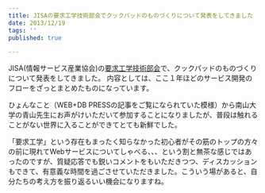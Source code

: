 ```yaml
---
title: JISAの要求工学技術部会でクックパッドのものづくりについて発表をしてきました
date: 2013/12/19
tags: ''
published: true

---
```


JISA(情報サービス産業協会)の[要求工学技術部会](http://www.jisa.or.jp/activity/committee/tabid/802/Default.aspx)で、クックパッドのものづくりについて発表をしてきました。
内容としては、ここ１年ほどのサービス開発のフローをざっとまとめたものになっています。

<script async class="speakerdeck-embed" data-id="30cbbd704ac401319ef34a8c50b5985a" data-ratio="1.33333333333333" src="//speakerdeck.com/assets/embed.js"></script>

ひょんなこと（WEB+DB PRESSの記事をご覧になられていた模様）から南山大学の青山先生にお声がけいただいて参加することになりましたが、普段は触れることがない世界に入ることができてとても新鮮でした。

「要求工学」という存在もまったく知らなかった初心者がその筋のトップの方々の前に現れてWebサービスについてしゃべる、、、という割と無茶な感じではあったのですが、質疑応答でも鋭いコメントをもいただきつつ、ディスカッションもできて、有意義な時間を過ごさせていただきました。こういう場があると、自分たちの考え方を振り返るいい機会になりますね。


